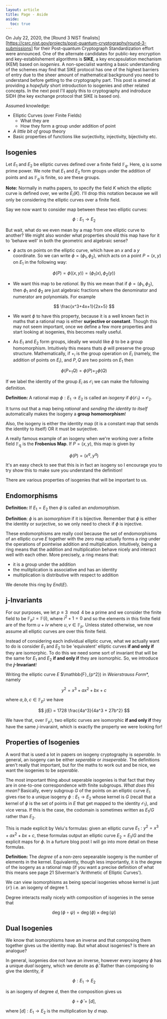 ```yaml
---
layout: article
title: Page - Aside
aside:
  toc: true
---
```


On July 22, 2020, the [Round 3 NIST finalists][https://csrc.nist.gov/projects/post-quantum-cryptography/round-3-submissions] for their Post-quantum Cryptograph Standardization effort were announced. One of the alternate candidates for public-key encryption and key-establishement algorithms is **SIKE**, a key encapsulation mechanism (KEM) based on *isogenies*. A non-specialist wanting a basic understanding of the schemes may find that SIKE protocol has one of the highest barriers of entry due to the sheer amount of mathematical background you need to understand before getting to the cryptography part. This post is aimed at providing a *hopefully* short introduction to isogenies and other related concepts. In the next post I'll apply this to cryptography and indroduce SIDH (the key exchange protocol that SIKE is based on). 

Assumed knowledge:
* Elliptic Curves (over Finite Fields)  
    * What they are
    * How they form a group under addition of point
* *A little bit of* group theory
* Basic properties of functions like surjectivity, injectivity, bijectivity etc. 

## Isogenies

Let $E_1$ and $E_2$ be elliptic curves defined over a finite field $\mathbb{F}_q$. Here, $q$ is some prime power. We note that $E_1$ and $E_2$ form groups under the addition of points and as $\mathbb{F}_q$ is finite, so are these groups. 

**Note:** Normally in maths papers, to specify the field $K$ which the elliptic curve is defined over, we write $E_i(K)$. I'll drop this notation because we will only be considering the elliptic curves over a finite field.  

Say we now want to consider map between these two elliptic curves:

$$ 
\phi: E_1 \longrightarrow E_2 
$$

But wait, what do we even mean by a map from one elliptic curve to another? We might also wonder what properties should this map have for it to 'behave well' in both the geometric and algebraic sense? 

* $\phi$ acts on points on the elliptic curve, which have an $x$ and a $y$ coordinate. So we can write $\phi = (\phi_1, \phi_2)$, which acts on a point $P = (x, y)$ on $E_1$ in the following way:

$$
\phi(P) = \phi((x, y)) = (\phi_1(x), \phi_2(y))
$$

* We want this map to be *rational*. By this we mean that if $\phi = (\phi_1, \phi_2)$, then $\phi_1$ and $\phi_2$ are just algebraic fractions where the denominator and numerator are polynomials. For example

$$
\frac{x^3+4x+1}{2x+5}
$$

* We want $\phi$ to have this property, because it is a well known fact in maths that a rational map is either **surjective or constant**. Though this may not seem important, once we define a few more properties and start looking at isogenies, this becomes really useful. 

* As $E_1$ and $E_2$ form groups, ideally we would like $\phi$ to be a group homomorphism. Intuitively this means thats $\phi$ will preserve the group structure. Mathematically, if $+_i$ is the group operation on $E_i$ (namely, the addition of points on $E_i$), and $P, Q$ are two points on $E_1$ then

$$
\phi(P +_1 Q) = \phi(P) +_2 \phi(Q)
$$

If we label the identity of the group $E_i$ as $\mathcal{O}_i$ we can make the following definition. 

**Definition:** A rational map $\phi: E_1 \longrightarrow E_2$ is called an *isogeny* if $\phi(\mathcal{O}_1) = \mathcal{O}_2$.

It turns out that a map being *rational* and *sending the identity to itself* automatically makes the isogeny a **group homomorphism**! 

Also, the isogeny is either the identity map (it is a constant map that sends the identity to itself) OR it must be surjective. 

A really famous example of an isogeny when we're working over a finite field $\mathbb{F_q}$ is the **Frobenius Map**. If $P = (x, y)$, this map is given by 

$$
\phi(P) = (x^q, y^q)
$$

It's an easy check to see that this is in fact an isogeny so I encourage you to try show this to make sure you understand the definition!

There are various properties of isogenies that will be important to us. 

## Endomorphisms

**Definition:** If $E_1 = E_2$ then $\phi$ is called an *endomorphism*. 

**Definition**: $\phi$ is an *isomorphism* if it is bijective. Remember that  $\phi$ is either the identity or surjective, so we only need to check if $\phi$ is injective.

These endomorphisms are really cool because the set of endomorphisms of an elliptic curve $E$ together with the zero map actually forms a *ring* under the operations of pointwise addition and multiplication. Intuitively, being a ring means that the addition and multiplication behave nicely and interact well with each other. More precisely, a ring means that: 
* it is a group under the addition
* the mulitplication is   associative and has an identity
* multiplication is distributive with respect to addition 

We denote this ring by $End(E)$.


## j-Invariants

For our purposes, we let $p \equiv 3 \mod 4$ be a prime and we consider the finite field to be $\mathbb{F}_{p^2} = \mathbb{F}(i)$, where $i^2 + 1 = 0$ and so the elements in this finite field are of the form $u + iv$ where $u, v \in \mathbb{F}_p$. Unless stated otherwise, we now assume all elliptic curves are over this finite field.

Instead of considering each individual elliptic curve, what we actually want to do is consider $E_1$ and $E_2$ to be 'equivalent' elliptic curves **if and only if** they are isomorphic. To do this we need some sort of invariant that will be the same for $E_1$ and $E_2$ **if and only if** they are isomorphic. So, we introduce the **$j$-Invariant**! 

Writing the elliptic curve $E$ $\mathbb{F}_{p^2}) in *Weierstrauss Form**, namely 

$$
y^2 = x^3 +ax^2 +bx + c
$$

where $a, b, c \in \mathbb{F}_{p^2}$ we have

$$
j(E) = 1728 \frac{4a^3}{4a^3 + 27b^2}
$$

We have that, over $\mathbb{F}_{p^2}$, two elliptic curves are isomorphic **if and only if** they have the same $j$-invaraint, which is exactly the property we were looking for!

## Properties of Isogenies 


A word that is used a lot in papers on isogeny cryptography is *seperable*. In general, an isogeny can be either *seperable* or *inseperable*. The definitions aren't really that important, but for the maths to work out and be nice, we want the isogenies to be *seperable*. 

The most important thing about seperable isogenies is that fact that they are in one-to-one correspondence with finite subgroups. *What does this mean?* Basically, every subgroup $G$ of the points on an elliptic curve $E_1$ gives rise to a unique isogeny $\phi: E_1 \longrightarrow E_2$ whose kernel is $G$ (recall that a kernel of $\phi$ is the set of points in $E$ that get mapped to the identity $\mathcal{O}_1$), and vice versa. If this is the case, the codomain is sometimes written as $E_1/G$ rather than $E_2$. 

This is made explicit by Velu's formulas: given an elliptic curve $E_1: y^2 = x^3 +ax^2 +bx + c$,  these formulas output an elliptic curve $E_2 = E_1/G$ and the explicit maps for $\phi$. In a furture blog post I will go into more detail on these formulas. 

**Definition:** The *degree* of a non-zero sepearable isogeny is the number of elements in the kernel. Equivalently, though less importantly, it is the degree of the isogeny as a rational map (if you want a precise definition of what this means see page 21 Silverman's 'Arithmetic of Elliptic Curves').

We can view isomorphisms as being special isogenies whose kernel is just $\{\mathcal{O}\}$ i.e. an isogeny of degree 1. 

Degree interacts really nicely with composition of isogenies in the sense that 

$$
\deg(\phi \circ \psi) = \deg(\phi) \times \deg(\psi)
$$

## Dual Isogenies 

We know that isomorphisms have an inverse and that composing them together gives us the identity map. But what about isogenies? Is there an analogue?

In general, isogenies doe not have an inverse, however every isogeny $\phi$ has a unique *dual* isogeny, which we denote as $\hat{\phi}$. Rather than composing to give the identity, if 

$$
\phi: E_1 \longrightarrow E_2
$$

is an isogeny of degree $d$, then the composition gives us 

$$
\phi \circ \hat{\phi} = [d], 
$$

where $[d]: E_1 \longrightarrow E_2$ is the multiplication by $d$ map.



